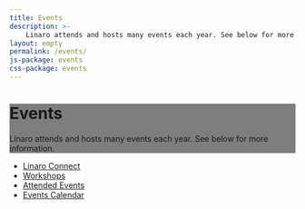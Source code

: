 ```yaml
---
title: Events
description: >-
    Linaro attends and hosts many events each year. See below for more information.
layout: empty
permalink: /events/
js-package: events
css-package: events
---
```

<div class="container-fluid responsive-background" id="header-container"  style="background: linear-gradient(rgba(0, 0, 0, 0.5), rgba(0, 0, 0, 0.5)), url('/assets/images/content/yvr18-group-photo.jpg');">
    <div class="row overlay padded-row" id="resources">
        <div class="container text-center">
            <h1 class="fly center-block">Events</h1>
            <p class="fly center-block">
                Linaro attends and hosts many events each year. See below for more information.
            </p>
        </div>
    </div>
</div>
<div class="container-fluid" id="content-container">
    <div class="row">
        <div class="container">
            <ul class="nav nav-tabs" role="tablist" id="tabbed_nav">
                <li role="presentation">
                    <a href="/events/connect/" >
                        Linaro Connect
                    </a>
                </li>
                <li role="presentation" >
                    <a href="/events/workshops/">
                        Workshops
                    </a>
                </li>
                <li role="presentation" >
                    <a href="/events/attended/">
                        Attended Events
                    </a>
                </li>
                <li role="presentation">
                    <a href="/events/calendar/">
                        Events Calendar
                    </a>
                </li>
            </ul>
        </div>
    </div>
</div>